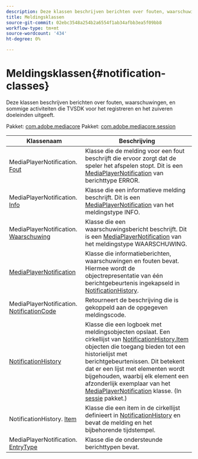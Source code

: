```yaml
---
description: Deze klassen beschrijven berichten over fouten, waarschuwingen, en sommige activiteiten die TVSDK voor het registreren en het zuiveren doeleinden uitgeeft.
title: Meldingsklassen
source-git-commit: 02ebc3548a254b2a6554f1ab34afbb3ea5f09bb8
workflow-type: tm+mt
source-wordcount: '434'
ht-degree: 0%

---
```


# Meldingsklassen{#notification-classes}

Deze klassen beschrijven berichten over fouten, waarschuwingen, en sommige activiteiten die TVSDK voor het registreren en het zuiveren doeleinden uitgeeft.

Pakket: [com.adobe.mediacore](https://help.adobe.com/en_US/primetime/api/psdk/javadoc_1.4/com/adobe/mediacore/package-summary.html)  Pakket: [com.adobe.mediacore.session](https://help.adobe.com/en_US/primetime/api/psdk/javadoc_1.4/com/adobe/mediacore/session/package-summary.html)

| Klassenaam | Beschrijving |
|---|---|
| MediaPlayerNotification. [Fout](https://help.adobe.com/en_US/primetime/api/psdk/javadoc_1.4/com/adobe/mediacore/MediaPlayerNotification.Error.html) | Klasse die de melding voor een fout beschrijft die ervoor zorgt dat de speler het afspelen stopt. Dit is een [MediaPlayerNotification](https://help.adobe.com/en_US/primetime/api/psdk/javadoc_1.4/com/adobe/mediacore/MediaPlayerNotification.html) van berichttype ERROR. |
| MediaPlayerNotification. [Info](https://help.adobe.com/en_US/primetime/api/psdk/javadoc_1.4/com/adobe/mediacore/MediaPlayerNotification.Info.html) | Klasse die een informatieve melding beschrijft. Dit is een [MediaPlayerNotification](https://help.adobe.com/en_US/primetime/api/psdk/javadoc_1.4/com/adobe/mediacore/MediaPlayerNotification.html) van het meldingstype INFO. |
| MediaPlayerNotification. [Waarschuwing](https://help.adobe.com/en_US/primetime/api/psdk/javadoc_1.4/com/adobe/mediacore/MediaPlayerNotification.Warning.html) | Klasse die een waarschuwingsbericht beschrijft. Dit is een [MediaPlayerNotification](https://help.adobe.com/en_US/primetime/api/psdk/javadoc_1.4/com/adobe/mediacore/MediaPlayerNotification.html) van het meldingstype WAARSCHUWING. |
| [MediaPlayerNotification](https://help.adobe.com/en_US/primetime/api/psdk/javadoc_1.4/com/adobe/mediacore/MediaPlayerNotification.html) | Klasse die informatieberichten, waarschuwingen en fouten bevat. Hiermee wordt de objectrepresentatie van één berichtgebeurtenis ingekapseld in [NotificationHistory](https://help.adobe.com/en_US/primetime/api/psdk/javadoc_1.4/com/adobe/mediacore/session/NotificationHistory.html). |
| MediaPlayerNotification. [NotificationCode](https://help.adobe.com/en_US/primetime/api/psdk/javadoc_1.4/com/adobe/mediacore/MediaPlayerNotification.NotificationCode.html) | Retourneert de beschrijving die is gekoppeld aan de opgegeven meldingscode. |
| [NotificationHistory](https://help.adobe.com/en_US/primetime/api/psdk/javadoc_1.4/com/adobe/mediacore/session/NotificationHistory.html) | Klasse die een logboek met meldingsobjecten opslaat. Een cirkellijst van [NotificationHistory.Item](https://help.adobe.com/en_US/primetime/api/psdk/javadoc_1.4/com/adobe/mediacore/session/NotificationHistory.Item.html) objecten die toegang bieden tot een historielijst met berichtgebeurtenissen. Dit betekent dat er een lijst met elementen wordt bijgehouden, waarbij elk element een afzonderlijk exemplaar van het [MediaPlayerNotification](https://help.adobe.com/en_US/primetime/api/psdk/javadoc_1.4/com/adobe/mediacore/MediaPlayerNotification.html) klasse. (In [sessie](https://help.adobe.com/en_US/primetime/api/psdk/javadoc_1.4/com/adobe/mediacore/session/package-summary.html) pakket.) |
| NotificationHistory. [Item](https://help.adobe.com/en_US/primetime/api/psdk/javadoc_1.4/com/adobe/mediacore/session/NotificationHistory.Item.html) | Klasse die een item in de cirkellijst definieert in [NotificationHistory](https://help.adobe.com/en_US/primetime/api/psdk/javadoc_1.4/com/adobe/mediacore/session/NotificationHistory.html) en bevat de melding en het bijbehorende tijdstempel. |
| MediaPlayerNotification. [EntryType](https://help.adobe.com/en_US/primetime/api/psdk/javadoc_1.4/com/adobe/mediacore/MediaPlayerNotification.EntryType.html) | Klasse die de ondersteunde berichttypen bevat. |
